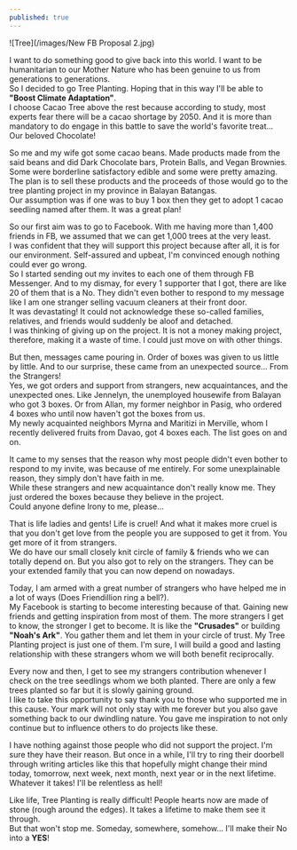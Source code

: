 ```yaml
---
published: true
---
```

![Tree](/images/New FB Proposal 2.jpg)

I want to do something good to give back into this world. I want to be humanitarian to our Mother Nature who has been genuine to us from generations to generations.   
So I decided to go Tree Planting. Hoping that in this way I'll be able to **"Boost Climate Adaptation"**.   
I choose Cacao Tree above the rest because according to study, most experts fear there will be a cacao shortage by 2050. And it is more than mandatory to do engage in this battle to save the world's favorite treat... Our beloved Chocolate!

So me and my wife got some cacao beans. Made products made from the said beans and did Dark Chocolate bars, Protein Balls, and Vegan Brownies. Some were borderline satisfactory edible and some were pretty amazing.   
The plan is to sell these products and the proceeds of those would go to the tree planting project in my province in Balayan Batangas.   
Our assumption was if one was to buy 1 box then they get to adopt 1 cacao seedling named after them. 
It was a great plan!

So our first aim was to go to Facebook. With me having more than 1,400 friends in FB, we assumed that we can get 1,000 trees at the very least.   
I was confident that they will support this project because after all, it is for our environment. Self-assured and upbeat, I'm convinced enough nothing could ever go wrong.   
So I started sending out my invites to each one of them through FB Messenger.
And to my dismay, for every 1 supporter that I got, there are like 20 of them that is a No.  They didn't even bother to respond to my message like I am one stranger selling vacuum cleaners at their front door.   
It was devastating! It could not acknowledge these so-called families, relatives, and friends would suddenly be aloof and detached.   
I was thinking of giving up on the project. It is not a money making project, therefore, making it a waste of time. I could just move on with other things.

But then, messages came pouring in. Order of boxes was given to us little by little. And to our surprise, these came from an unexpected source... From the Strangers!   
Yes, we got orders and support from strangers, new acquaintances, and the unexpected ones.  Like Jennelyn, the unemployed housewife from Balayan who got 3 boxes. Or from Allan, my former neighbor in Pasig, who ordered 4 boxes who until now haven't got the boxes from us.  
My newly acquainted neighbors Myrna and Maritizi in Merville, whom I recently delivered fruits from Davao, got 4 boxes each.
The list goes on and on. 

It came to my senses that the reason why most people didn't even bother to respond to my invite, was because of me entirely.  For some unexplainable reason, they simply don't have faith in me.   
While these strangers and new acquaintance don't really know me. They just ordered the boxes because they believe in the project.   
Could anyone define Irony to me, please...

That is life ladies and gents! Life is cruel! And what it makes more cruel is that you don't get love from the people you are supposed to get it from. You get more of it from strangers.  
We do have our small closely knit circle of family & friends who we can totally depend on. But you also got to rely on the strangers. They can be your extended family that you can now depend on nowadays.

Today, I am armed with a great number of strangers who have helped me in a lot of ways (Does Friendillion ring a bell?).   
My Facebook is starting to become interesting because of that. Gaining new friends and getting inspiration from most of them. 
The more strangers I get to know, the stronger I get to become. It is like the **"Crusades"** or building **"Noah's Ark"**. You gather them and let them in your circle of trust.
My Tree Planting project is just one of them. I'm sure, I will build a good and lasting relationship with these strangers whom we will both benefit reciprocally. 

Every now and then, I get to see my strangers contribution whenever I check on the tree seedlings whom we both planted. There are only a few trees planted so far but it is slowly gaining ground.   
I like to take this opportunity to say thank you to those who supported me in this cause. Your mark will not only stay with me forever but you also gave something back to our dwindling nature.
You gave me inspiration to not only continue but to influence others to do projects like these.   
 
I have nothing against those people who did not support the project. I'm sure they have their reason. But once in a while, I'll try to ring their doorbell through writing articles like this that hopefully might change their mind today, tomorrow, next week, next month, next year or in the next lifetime.   
Whatever it takes! I'll be relentless as hell!

Like life, Tree Planting is really difficult! People hearts now are made of stone (rough around the edges). It takes a lifetime to make them see it through.   
But that won't stop me. Someday, somewhere, somehow... I'll make their No into a **YES**!  

